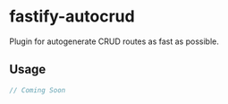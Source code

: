 # fastify-autocrud
Plugin for autogenerate CRUD routes as fast as possible. 

## Usage

```js
// Coming Soon
```
